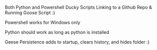 Both Python and Powershell Ducky Scripts Linking to a Github Repo & Running Goose Script :)

Powershell works for Windows only

Python should work as long as python is installed

Geese Persistence adds to startup, clears history, and hides folder :)
